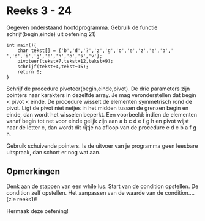 # Reeks 3 - 24 
Gegeven onderstaand hoofdprogramma. Gebruik de functie schrijf(begin,einde) uit oefening 21)

    int main(){
        char tekst[] = {'b','d','?','z','g','o','e','z','e','b',' ','d','i','g','!','h','o','s','v'};
        pivoteer(tekst+7,tekst+12,tekst+9);
        schrijf(tekst+4,tekst+15);
        return 0;
    }

Schrijf de procedure pivoteer(begin,einde,pivot). De drie parameters zijn pointers naar karakters in dezelfde array.
Je mag veronderstellen dat begin < pivot < einde. De procedure wisselt de elementen symmetrisch rond de pivot. Ligt
de pivot niet netjes in het midden tussen de grenzen begin en einde, dan wordt het wisselen beperkt. Een voorbeeld:
indien de elementen vanaf begin tot net voor einde gelijk zijn aan a b c d e f g h en pivot wijst naar de letter c,
dan wordt dit rijtje na afloop van de procedure e d c b a f g h.

Gebruik schuivende pointers. Is de uitvoer van je programma geen leesbare uitspraak, dan schort er nog wat aan.

## Opmerkingen
Denk aan de stappen van een while lus. Start van de condition opstellen. De condition zelf opstellen.
Het aanpassen van de waarde van de condition.... (zie reeks1)!

Hermaak deze oefening!